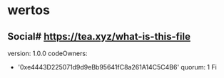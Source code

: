 # wertos
Social# https://tea.xyz/what-is-this-file
---
version: 1.0.0
codeOwners:
  - '0xe4443D225071d9d9eBb95641fC8a261A14C5C4B6'
quorum: 1
Fi
